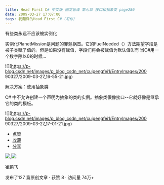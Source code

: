 ```yaml
---
title: Head First C# 中文版 图文皆译 第七章 接口和抽象类 page280
date: 2009-03-27 17:07:00
tags: 我翻译的Head First C#（习作）
---
```

有些类永远不应该被实例化

实例化PlanetMission是问题的罪魁祸首。它的FuelNeeded（）方法期望字段是被子类赋了值的。但是如果没有赋值，字段们将会被赋值为默认值0.而
当C#用一个数字除以0的时候...

![](https://p-blog.csdn.net/images/p_blog_csdn_net/cuipengfei1/EntryImages/200
90327/2009-03-27_16-55-21.jpg)

解决方案：使用抽象类

C#  中不允许创建一个声明为抽象的类的实例。抽象类很像接口--它就好像是继承它的类的模板。

![](https://p-blog.csdn.net/images/p_blog_csdn_net/cuipengfei1/EntryImages/200
90327/2009-03-27_17-01-21.jpg)

  * [ 点赞  ](javascript:;)
  * [ 收藏  ](javascript:;)
  * [ 分享 ](javascript:;)

[ ![](https://profile.csdnimg.cn/5/2/5/3_cuipengfei1)
![](https://g.csdnimg.cn/static/user-reg-year/1x/11.png)
](https://blog.csdn.net/cuipengfei1)

[ 崔鹏飞 ](https://blog.csdn.net/cuipengfei1)

发布了127 篇原创文章  ·  获赞 8  ·  访问量 74万+

